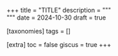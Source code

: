 +++
title = "TITLE"
description = """\
"""
date = 2024-10-30
draft = true

[taxonomies]
tags = []

[extra]
toc = false
giscus = true
+++
